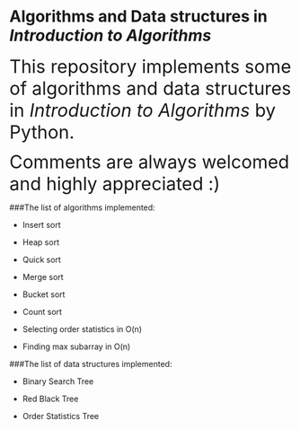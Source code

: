 # Algorithms and Data structures in *Introduction to Algorithms*

<font size = 6>This repository implements some of algorithms and data structures in *Introduction to Algorithms* by Python.</font>

<font size = 6>Comments are always welcomed and highly appreciated :) </font>





###The list of algorithms implemented:

- Insert sort

- Heap sort

- Quick sort

- Merge sort

- Bucket sort

- Count sort

- Selecting order statistics in O(n)

- Finding max subarray in O(n)







###The list of data structures implemented:

- Binary Search Tree

- Red Black Tree

- Order Statistics Tree





